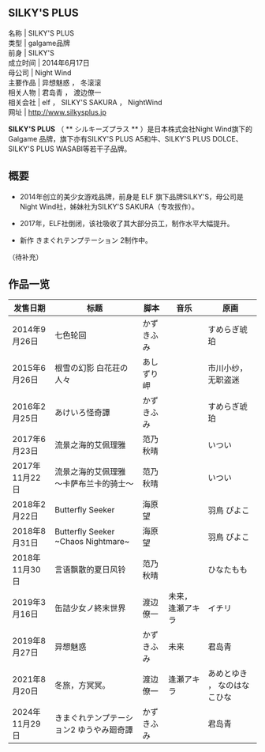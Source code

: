 **SILKY'S PLUS**  
---  
名称  |  SILKY'S PLUS   
类型  |  galgame品牌   
前身  |  SILKY'S   
成立时间  |  2014年6月17日   
母公司  |  Night Wind   
主要作品  |  异想魅惑  ，  冬滚滚   
相关人物  |  君岛青  ，  渡边僚一   
相关会社  |  elf  ，  SILKY'S SAKURA  ，  NightWind   
网址  |  http://www.silkysplus.jp   
  
**SILKY'S PLUS** （ ** シルキーズプラス  ** ）是日本株式会社Night Wind旗下的  Galgame
品牌，旗下亦有SILKY'S PLUS A5和牛、SILKY'S PLUS DOLCE、SILKY'S PLUS WASABI等若干子品牌。

##  概要

  * 2014年创立的美少女游戏品牌，前身是  ELF  旗下品牌SILKY'S，母公司是Night Wind社，姊妹社为SILKY'S SAKURA（专攻拔作）。 

  * 2017年，ELF社倒闭，该社吸收了其大部分员工，制作水平大幅提升。 

  * 新作  きまぐれテンプテーション  2制作中。 

（待补充）

##  作品一览

发售日期  |  标题  |  脚本  |  音乐  |  原画   
---|---|---|---|---  
2014年9月26日  |  七色轮回  |  かずきふみ  |  |  すめらぎ琥珀   
2015年6月26日  |  根雪の幻影 白花荘の人々  |  あしずり岬  |  |  市川小纱，无职盗迷   
2016年2月25日  |  あけいろ怪奇譚  |  かずきふみ  |  |  すめらぎ琥珀   
2017年6月23日  |  流景之海的艾佩理雅  |  范乃秋晴  |  |  いつい   
2017年11月22日  |  流景之海的艾佩理雅 ～卡萨布兰卡的骑士～  |  范乃秋晴  |  |  いつい   
2018年2月22日  |  Butterfly Seeker  |  海原望  |  |  羽鳥 ぴよこ   
2018年8月31日  |  Butterfly Seeker ~Chaos Nightmare~  |  海原望  |  |  羽鳥 ぴよこ   
2018年11月30日  |  言语飘散的夏日风铃  |  范乃秋晴  |  |  ひなたもも   
2019年3月16日  |  缶詰少女ノ終末世界  |  渡边僚一  |  未来，  逢瀬アキラ  |  イチリ   
2019年8月27日  |  异想魅惑  |  かずきふみ  |  未来  |  君岛青   
2021年8月20日  |  冬旅，方冥冥。  |  渡边僚一  |  逢瀬アキラ  |  あめとゆき  ，  なのはなこひな   
2024年11月29日  |  きまぐれテンプテーション2 ゆうやみ廻奇譚  |  かずきふみ  |  |  君岛青   
  